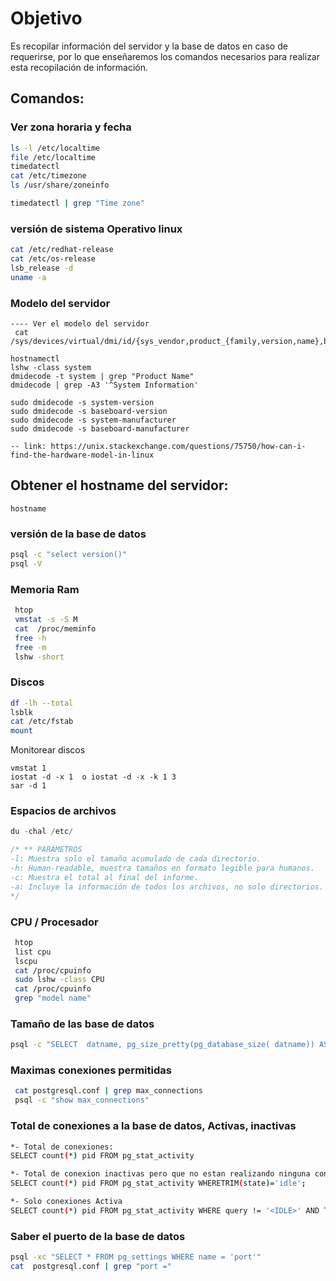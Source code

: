 
# Objetivo

Es recopilar información del servidor y la base de datos en caso de requerirse, por lo que enseñaremos los comandos necesarios para realizar esta recopilación de información.


## Comandos:

### Ver zona horaria y fecha 
```sh
ls -l /etc/localtime
file /etc/localtime
timedatectl
cat /etc/timezone
ls /usr/share/zoneinfo

timedatectl | grep "Time zone"
``` 

### versión de sistema Operativo linux
```sh
cat /etc/redhat-release
cat /etc/os-release
lsb_release -d
uname -a
```
### Modelo  del servidor
```
---- Ver el modelo del servidor 
 cat /sys/devices/virtual/dmi/id/{sys_vendor,product_{family,version,name},bios_version}

hostnamectl 
lshw -class system
dmidecode -t system | grep "Product Name"
dmidecode | grep -A3 '^System Information'
 
sudo dmidecode -s system-version
sudo dmidecode -s baseboard-version
sudo dmidecode -s system-manufacturer
sudo dmidecode -s baseboard-manufacturer

-- link: https://unix.stackexchange.com/questions/75750/how-can-i-find-the-hardware-model-in-linux
```

## Obtener el hostname del servidor:
    hostname 


### versión de la base de datos 
```sh
psql -c "select version()"
psql -V
```

### Memoria Ram

```sh
 htop
 vmstat -s -S M 
 cat  /proc/meminfo
 free -h
 free -m
 lshw -short
```

### Discos 
```sh
df -lh --total
lsblk
cat /etc/fstab
mount
```

Monitorear discos 
```
vmstat 1
iostat -d -x 1  o iostat -d -x -k 1 3
sar -d 1
```


### Espacios de archivos 
```SQL
du -chal /etc/

/* ** PARÁMETROS 
-l: Muestra solo el tamaño acumulado de cada directorio.
-h: Human-readable, muestra tamaños en formato legible para humanos.
-c: Muestra el total al final del informe.
-a: Incluye la información de todos los archivos, no solo directorios.
*/

```


### CPU / Procesador
```sh
 htop
 list cpu
 lscpu 
 cat /proc/cpuinfo 
 sudo lshw -class CPU  
 cat /proc/cpuinfo 
 grep "model name"
```

### Tamaño de las base de datos 
```sh
psql -c "SELECT  datname, pg_size_pretty(pg_database_size( datname)) AS size FROM pg_database"
```

### Maximas conexiones permitidas
```sh
 cat postgresql.conf | grep max_connections
 psql -c "show max_connections"
```

### Total de conexiones a la base de datos, Activas, inactivas 
```sh
*- Total de conexiones: 
SELECT count(*) pid FROM pg_stat_activity

*- Total de conexion inactivas pero que no estan realizando ninguna consulta o movimiento
SELECT count(*) pid FROM pg_stat_activity WHERETRIM(state)='idle';

*- Solo conexiones Activa
SELECT count(*) pid FROM pg_stat_activity WHERE query != '<IDLE>' AND TRIM(state)!='idle';


```

### Saber el puerto de la base de datos 
```sh
psql -xc "SELECT * FROM pg_settings WHERE name = 'port'"
cat  postgresql.conf | grep "port ="
```
